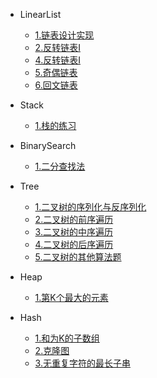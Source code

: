 + LinearList

  - [1.链表设计实现](algorithm/linearList/链表设计实现.md)
  - [2.反转链表I](algorithm/linearList/反转链表I.md)
  - [4.反转链表I](algorithm/linearList/移除链表元素.md)
  - [5.奇偶链表](algorithm/linearList/奇偶链表.md)
  - [6.回文链表](algorithm/linearList/回文链表.md)
  
+ Stack
  - [1.栈的练习](algorithm/stack/栈的练习.md)
  
+ BinarySearch
  - [1.二分查找法](algorithm/binarySearch/二分查找法.md)
  
+ Tree
  - [1.二叉树的序列化与反序列化](algorithm/tree/二叉树的序列化与反序列化.md)
  - [2.二叉树的前序遍历](algorithm/tree/二叉树的前序遍历.md)
  - [3.二叉树的中序遍历](algorithm/tree/二叉树的中序遍历.md)
  - [4.二叉树的后序遍历](algorithm/tree/二叉树的后序遍历.md)
  - [5.二叉树的其他算法题](algorithm/tree/二叉树的其他算法题.md)

+ Heap
  - [1.第K个最大的元素](algorithm/heap/第K个最大的元素.md)

+ Hash
  - [1.和为K的子数组](algorithm/hash/和为K的子数组.md)
  - [2.克隆图](algorithm/hash/克隆图.md)
  - [3.无重复字符的最长子串](algorithm/hash/无重复字符的最长子串.md)
  
